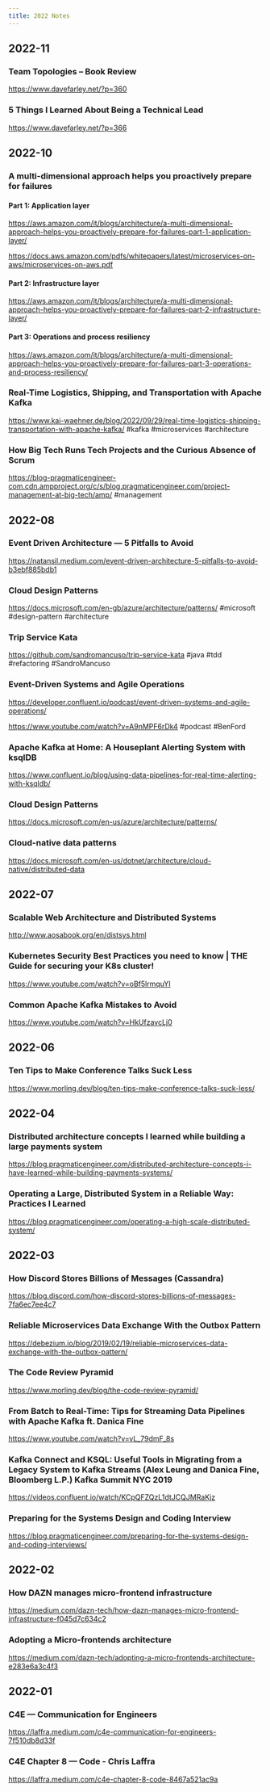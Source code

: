 ```yaml
---
title: 2022 Notes
---
```

## 2022-11

### Team Topologies – Book Review
https://www.davefarley.net/?p=360

### 5 Things I Learned About Being a Technical Lead
https://www.davefarley.net/?p=366

## 2022-10

### A multi-dimensional approach helps you proactively prepare for failures

#### Part 1: Application layer 
https://aws.amazon.com/it/blogs/architecture/a-multi-dimensional-approach-helps-you-proactively-prepare-for-failures-part-1-application-layer/

https://docs.aws.amazon.com/pdfs/whitepapers/latest/microservices-on-aws/microservices-on-aws.pdf

#### Part 2: Infrastructure layer
https://aws.amazon.com/it/blogs/architecture/a-multi-dimensional-approach-helps-you-proactively-prepare-for-failures-part-2-infrastructure-layer/

#### Part 3: Operations and process resiliency
https://aws.amazon.com/it/blogs/architecture/a-multi-dimensional-approach-helps-you-proactively-prepare-for-failures-part-3-operations-and-process-resiliency/

### Real-Time Logistics, Shipping, and Transportation with Apache Kafka 
https://www.kai-waehner.de/blog/2022/09/29/real-time-logistics-shipping-transportation-with-apache-kafka/
#kafka #microservices #architecture

### How Big Tech Runs Tech Projects and the Curious Absence of Scrum
https://blog-pragmaticengineer-com.cdn.ampproject.org/c/s/blog.pragmaticengineer.com/project-management-at-big-tech/amp/
#management

## 2022-08

### Event Driven Architecture — 5 Pitfalls to Avoid
https://natansil.medium.com/event-driven-architecture-5-pitfalls-to-avoid-b3ebf885bdb1

### Cloud Design Patterns
https://docs.microsoft.com/en-gb/azure/architecture/patterns/
#microsoft #design-pattern #architecture

### Trip Service Kata
https://github.com/sandromancuso/trip-service-kata
#java #tdd #refactoring #SandroMancuso

### Event-Driven Systems and Agile Operations
https://developer.confluent.io/podcast/event-driven-systems-and-agile-operations/

https://www.youtube.com/watch?v=A9nMPF6rDk4
#podcast #BenFord

### Apache Kafka at Home: A Houseplant Alerting System with ksqlDB
https://www.confluent.io/blog/using-data-pipelines-for-real-time-alerting-with-ksqldb/

### Cloud Design Patterns
https://docs.microsoft.com/en-us/azure/architecture/patterns/

### Cloud-native data patterns
https://docs.microsoft.com/en-us/dotnet/architecture/cloud-native/distributed-data

## 2022-07

### Scalable Web Architecture and Distributed Systems
http://www.aosabook.org/en/distsys.html

### Kubernetes Security Best Practices you need to know | THE Guide for securing your K8s cluster!
https://www.youtube.com/watch?v=oBf5lrmquYI

### Common Apache Kafka Mistakes to Avoid
https://www.youtube.com/watch?v=HkUfzavcLj0

## 2022-06

### Ten Tips to Make Conference Talks Suck Less
https://www.morling.dev/blog/ten-tips-make-conference-talks-suck-less/

## 2022-04

### Distributed architecture concepts I learned while building a large payments system
https://blog.pragmaticengineer.com/distributed-architecture-concepts-i-have-learned-while-building-payments-systems/

### Operating a Large, Distributed System in a Reliable Way: Practices I Learned
https://blog.pragmaticengineer.com/operating-a-high-scale-distributed-system/

## 2022-03

### How Discord Stores Billions of Messages (Cassandra)
https://blog.discord.com/how-discord-stores-billions-of-messages-7fa6ec7ee4c7

### Reliable Microservices Data Exchange With the Outbox Pattern
https://debezium.io/blog/2019/02/19/reliable-microservices-data-exchange-with-the-outbox-pattern/

### The Code Review Pyramid
https://www.morling.dev/blog/the-code-review-pyramid/

### From Batch to Real-Time: Tips for Streaming Data Pipelines with Apache Kafka ft. Danica Fine
https://www.youtube.com/watch?v=vL_79dmF_8s

### Kafka Connect and KSQL: Useful Tools in Migrating from a Legacy System to Kafka Streams (Alex Leung and Danica Fine, Bloomberg L.P.) Kafka Summit NYC 2019
https://videos.confluent.io/watch/KCpQFZQzL1dtJCQJMRaKjz

### Preparing for the Systems Design and Coding Interview
https://blog.pragmaticengineer.com/preparing-for-the-systems-design-and-coding-interviews/

## 2022-02

### How DAZN manages micro-frontend infrastructure
https://medium.com/dazn-tech/how-dazn-manages-micro-frontend-infrastructure-f045d7c634c2

### Adopting a Micro-frontends architecture
https://medium.com/dazn-tech/adopting-a-micro-frontends-architecture-e283e6a3c4f3

## 2022-01

### C4E — Communication for Engineers
https://laffra.medium.com/c4e-communication-for-engineers-7f510db8d33f

### C4E Chapter 8 — Code - Chris Laffra
https://laffra.medium.com/c4e-chapter-8-code-8467a521ac9a